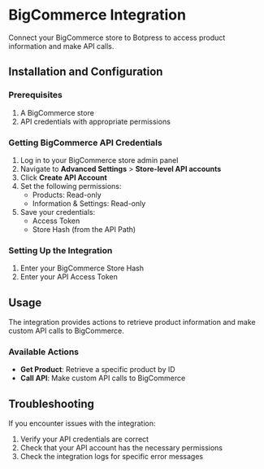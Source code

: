 # BigCommerce Integration

Connect your BigCommerce store to Botpress to access product information and make API calls.

## Installation and Configuration

### Prerequisites

1. A BigCommerce store
2. API credentials with appropriate permissions

### Getting BigCommerce API Credentials

1. Log in to your BigCommerce store admin panel
2. Navigate to **Advanced Settings** > **Store-level API accounts**
3. Click **Create API Account**
4. Set the following permissions:
   - Products: Read-only
   - Information & Settings: Read-only
5. Save your credentials:
   - Access Token
   - Store Hash (from the API Path)

### Setting Up the Integration

1. Enter your BigCommerce Store Hash
2. Enter your API Access Token

## Usage

The integration provides actions to retrieve product information and make custom API calls to BigCommerce.

### Available Actions

- **Get Product**: Retrieve a specific product by ID
- **Call API**: Make custom API calls to BigCommerce

## Troubleshooting

If you encounter issues with the integration:

1. Verify your API credentials are correct
2. Check that your API account has the necessary permissions
3. Check the integration logs for specific error messages